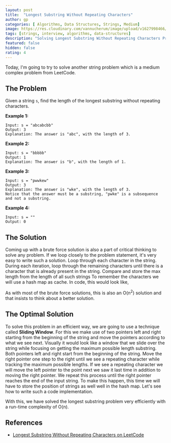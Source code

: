 ```yaml
---
layout: post
title:  "Longest Substring Without Repeating Characters"
author: gp
categories: [ Algorithms, Data Structures, Strings, Medium]
image: https://res.cloudinary.com/vannucherum/image/upload/v1627998466/vannucherum.com/posts/2021-08-05-longest-substring-without-repeating-characters/sliding-window-problem_sk9wx3.jpg
tags: [strings, interview, algorithms, data-structures]
description: "Solving Longest Substring Without Repeating Characters Problem. Different approaches to solve the problem and their corresponding time and space complexities explained."
featured: false
hidden: false
rating: 4
---
```


Today, I'm going to try to solve another string problem which is a medium complex problem from LeetCode.
  
## The Problem

Given a string `s`, find the length of the longest substring without repeating characters.

**Example 1:**
```
Input: s = "abcabcbb"
Output: 3
Explanation: The answer is "abc", with the length of 3.
```
**Example 2:**
```
Input: s = "bbbbb"
Output: 1
Explanation: The answer is "b", with the length of 1.
```
**Example 3:**
```
Input: s = "pwwkew"
Output: 3
Explanation: The answer is "wke", with the length of 3.
Notice that the answer must be a substring, "pwke" is a subsequence and not a substring.

```
**Example 4:**
```
Input: s = ""
Output: 0
```
  
## The Solution

Coming up with a brute force solution is also a part of critical thinking to solve any problem. If we loop closely to the problem statement, it's very easy to write such a solution.
Loop through each character in the string.
During each iteration, loop through the remaining characters until there is a character that is already present in the string.
Compare and store the max length from the length of all such strings
To remember the characters we will use a hash map as cache.
In code, this would look like,
<script src="https://gist-it.appspot.com/https://github.com/vishnu-gp/algorithm-ds/blob/master/Excercises/Strings/02_LongestSubstring/BruteForce.js?slice=6:23"></script>

As with most of the brute force solutions, this is also an O(n<sup>2</sup>) solution and that insists to think about a better solution.

## The Optimal Solution

To solve this problem in an efficient way, we are going to use a technique called **Sliding Window**.  For this we make use of two pointers left and right starting from the beginning of the string and move the pointers according to what we see next. Visually it would look like a window that we slide over the string while focusing on getting the maximum possible length substring.
Both pointers left and right start from the beginning of the string.
Move the right pointer one step to the right until we see a repeating character while tracking the maximum possible lengths.
If we see a repeating character we will move the left pointer to the point next we saw it last time in addition to moving the right pointer.
We repeat this process until the right pointer reaches the end of the input string.
To make this happen, this time we will have to store the position of strings as well well in the hash map.
Let's see how to write such a code implementation.
<script src="https://gist-it.appspot.com/https://github.com/vishnu-gp/algorithm-ds/blob/master/Excercises/Strings/02_LongestSubstring/OptimalSolution.js?slice=6:21"></script>

With this, we have solved the longest substring problem very efficiently with a run-time complexity of O(n).

## References
  
- <a target="_blank" href="https://leetcode.com/problems/longest-substring-without-repeating-characters/">Longest Substring Without Repeating Characters on LeetCode</a>
